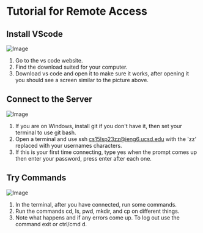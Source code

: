 # Tutorial for Remote Access

## Install VScode

![Image]()

1. Go to the vs code website.
2. Find the download suited for your computer.
3. Download vs code and open it to make sure it works, after opening it you should see a screen similar to the picture above.

## Connect to the Server

![Image]()

1. If you are on Windows, install git if you don't have it, then set your terminal to use git bash.
2. Open a terminal and use ssh cs15lsp23zz@ieng6.ucsd.edu with the 'zz' replaced with your usernames characters.
3. If this is your first time connecting, type yes when the prompt comes up then enter your password, press enter after each one.

## Try Commands 

![Image]()

1. In the terminal, after you have connected, run some commands. 
2. Run the commands cd, ls, pwd, mkdir, and cp on different things.
3. Note what happens and if any errors come up. To log out use the command exit or ctrl/cmd d.

